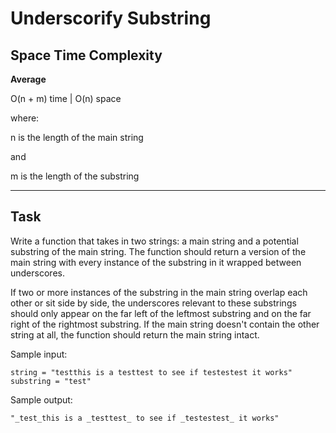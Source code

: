 # Underscorify Substring 

## Space Time Complexity

**Average**

O(n + m) time | O(n) space

where:

n is the length of the main string

and

m is the length of the substring

---

## Task

Write a function that takes in two strings: a main string and a potential substring of the main string. The function should return a version of the main string with every instance of the substring in it wrapped between underscores.

If two or more instances of the substring in the main string overlap each other or sit side by side, the underscores relevant to these substrings should only appear on the far left of the leftmost substring and on the far right of the rightmost substring. If the main string doesn't contain the other string at all, the function should return the main string intact.

Sample input:

```
string = "testthis is a testtest to see if testestest it works"
substring = "test"
```

Sample output:

```
"_test_this is a _testtest_ to see if _testestest_ it works"
```

